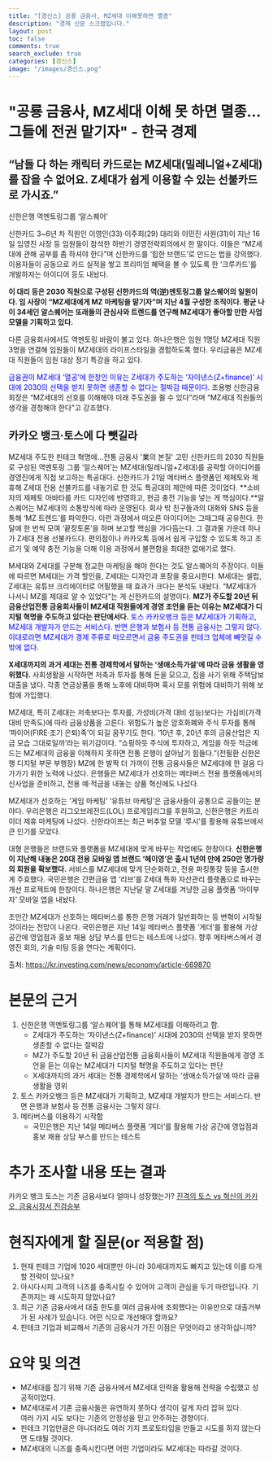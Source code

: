 ```yaml
---
title: "[경신스] 공룡 금융사, MZ세대 이해못하면 멸종"
description: "경제 신문 스크랩입니다."
layout: post
toc: false
comments: true
search_exclude: true
categories: [경신스]
image: "/images/경신스.png"
---
```


# "공룡 금융사, MZ세대 이해 못 하면 멸종…그들에 전권 맡기자" - 한국 경제

## “남들 다 하는 캐릭터 카드로는 MZ세대(밀레니얼+Z세대)를 잡을 수 없어요. Z세대가 쉽게 이용할 수 있는 선불카드로 가시죠.”

신한은행 역멘토링그룹 ‘알스퀘어’

신한카드 3~6년 차 직원인 이영인(33)·이주희(29) 대리와 이민진 사원(31)이 지난 16일 임영진 사장 등 임원들이 참석한 하반기 경영전략회의에서 한 말이다. 이들은 “MZ세대에 관해 공부를 좀 하셔야 한다”며 신한카드를 ‘힙한 브랜드’로 만드는 법을 강의했다. 이용자들이 공동으로 카드 실적을 쌓고 프리미엄 혜택을 볼 수 있도록 한 ‘크루카드’를 개발하자는 아이디어 등도 내놨다.

**이 대리 등은 2030 직원으로 구성된 신한카드의 역(逆)멘토링그룹 알스퀘어의 일원이다. 임 사장이 “MZ세대에게 MZ 마케팅을 맡기자”며 지난 4월 구성한 조직이다. 평균 나이 34세인 알스퀘어는 또래들의 관심사와 트렌드를 연구해 MZ세대가 좋아할 만한 사업 모델을 기획하고 있다.**

다른 금융회사에서도 역멘토링 바람이 불고 있다. 하나은행은 임원 1명당 MZ세대 직원 3명을 연결해 임원들이 MZ세대의 라이프스타일을 경험하도록 했다. 우리금융은 MZ세대 직원들이 임원 대상 정기 특강을 하고 있다.

<span style="color: blue;">
금융권이 MZ세대 ‘열공’에 한창인 이유는 Z세대가 주도하는 ‘자이낸스(Z+finance)’ 시대에 2030의 선택을 받지 못하면 생존할 수 없다는 절박감 때문이다.</span>
조용병 신한금융 회장은 “MZ세대의 선호를 이해해야 미래 주도권을 쥘 수 있다”라며 “MZ세대 직원들의 생각을 경청해야 한다”고 강조했다.

## 카카오 뱅크·토스에 다 뺏길라

MZ세대 주도한 핀테크 혁명에…전통 금융사 '業의 본질' 고민 신한카드의 2030 직원들로 구성된 역멘토링 그룹 ‘알스퀘어’는 MZ세대(밀레니얼+Z세대)를 공략할 아이디어를 경영진에게 직접 보고하는 특공대다. 신한카드가 21일 메타버스 플랫폼인 제페토와 제휴해 Z세대 전용 선불카드를 내놓기로 한 것도 특공대의 제안에 따른 것이었다. **소비자의 제페토 아바타를 카드 디자인에 반영하고, 현금 충전 기능을 넣는 게 핵심이다.**알스퀘어는 MZ세대의 소통방식에 따라 운영된다. 회사 밖 친구들과의 대화와 SNS 등을 통해 ‘MZ 트렌드’를 파악한다. 이런 과정에서 떠오른 아이디어는 그때그때 공유한다. 한 달에 한 번씩 모여 ‘끝장토론’을 하며 보고할 핵심을 가다듬는다. 그 결과물 가운데 하나가 Z세대 전용 선불카드다. 편의점이나 카카오톡 등에서 쉽게 구입할 수 있도록 하고 조르기 및 예약 충전 기능을 더해 이용 과정에서 불편함을 최대한 없애기로 했다.

M세대와 Z세대를 구분해 정교한 마케팅을 해야 한다는 것도 알스퀘어의 주장이다. 이들에 따르면 M세대는 가격 할인을, Z세대는 디자인과 포장을 중요시한다. M세대는 셀럽, Z세대는 유튜브 크리에이터로 어필했을 때 효과가 크다는 분석도 내놨다. “MZ세대가 나서니 MZ를 제대로 알 수 있었다”는 게 신한카드의 설명이다. **MZ가 주도할 20년 뒤 금융산업전통 금융회사들이 MZ세대 직원들에게 경영 조언을 듣는 이유는 MZ세대가 디지털 혁명을 주도하고 있다는 판단에서다.** <span style="color: blue;">
토스 카카오뱅크 등은 MZ세대가 기획하고, MZ세대 개발자가 만드는 서비스다. 반면 은행과 보험사 등 전통 금융사는 그렇지 않다. 이대로라면 MZ세대가 경제 주류로 떠오르면서 금융 주도권을 핀테크 업체에 빼앗길 수밖에 없다.</span>

**X세대까지의 과거 세대는 전통 경제학에서 말하는 ‘생애소득가설’에 따라 금융 생활을 영위했다.** 사회생활을 시작하면 저축과 투자를 통해 돈을 모으고, 집을 사기 위해 주택담보대출을 냈다. 각종 연금상품을 통해 노후에 대비하며 혹시 모를 위험에 대비하기 위해 보험에 가입했다.

MZ세대, 특히 Z세대는 저축보다는 투자를, 가성비(가격 대비 성능)보다는 가심비(가격 대비 만족도)에 따라 금융상품을 고른다. 위험도가 높은 암호화폐와 주식 투자를 통해 ‘파이어(FIRE·조기 은퇴)족’이 되길 꿈꾸기도 한다. ‘10년 후, 20년 후의 금융산업은 지금 모습 그대로일까’라는 위기감이다. “쇼핑하듯 주식에 투자하고, 게임을 하듯 적금에 드는 MZ세대의 금융을 이해하지 못하면 전통 은행이 살아남기 힘들다.”(전필환 신한은행 디지털 부문 부행장) MZ에 한 발짝 더 가까이 전통 금융사들은 MZ세대에 한 걸음 다가가기 위한 노력에 나섰다. 은행들은 MZ세대가 선호하는 메타버스 전용 플랫폼에서의 신사업을 준비하고, 전용 예·적금을 내놓는 상품 혁신에도 나섰다.

MZ세대가 선호하는 ‘게임 마케팅’ ‘유튜브 마케팅’은 금융사들이 공통으로 공들이는 분야다. 우리은행은 리그오브레전드(LOL) 프로게임리그를 후원하고, 신한은행은 카트라이더 제휴 마케팅에 나섰다. 신한라이프는 최근 버추얼 모델 ‘루시’를 활용해 유튜브에서 큰 인기를 모았다.

대형 은행들은 브랜드와 플랫폼을 MZ세대에 맞게 바꾸는 작업에도 한창이다. **신한은행이 지난해 내놓은 20대 전용 모바일 앱 브랜드 ‘헤이영’은 출시 1년여 만에 250만 명가량의 회원을 확보했다.** 서비스를 MZ세대에 맞게 단순화하고, 전용 파킹통장 등을 출시한 게 주효했다. 국민은행은 간편금융 앱 ‘리브’를 Z세대 특화 자산관리 플랫폼으로 바꾸는 개선 프로젝트에 한창이다. 하나은행은 지난달 말 Z세대를 겨냥한 금융 플랫폼 ‘아이부자’ 모바일 앱을 내놨다.

조만간 MZ세대가 선호하는 메타버스를 통한 은행 거래가 일반화하는 등 변혁이 시작될 것이라는 전망이 나온다. 국민은행은 지난 14일 메타버스 플랫폼 ‘게더’를 활용해 가상 공간에 영업점과 홍보 채용 상담 부스를 만드는 테스트에 나섰다. 향후 메타버스에서 경영진 회의, 기술 미팅 등을 연다는 계획이다.

출처: <https://kr.investing.com/news/economy/article-669870>

# 본문의 근거

1. 신한은행 역멘토링그룹 ‘알스퀘어’를 통해 MZ세대를 이해하려고 함.
   - Z세대가 주도하는 ‘자이낸스(Z+finance)’ 시대에 2030의 선택을 받지 못하면 생존할 수 없다는 절박감
   - MZ가 주도할 20년 뒤 금융산업전통 금융회사들이 MZ세대 직원들에게 경영 조언을 듣는 이유는 MZ세대가 디지털 혁명을 주도하고 있다는 판단
   - X세대까지의 과거 세대는 전통 경제학에서 말하는 ‘생애소득가설’에 따라 금융 생활을 영위
2. 토스 카카오뱅크 등은 MZ세대가 기획하고, MZ세대 개발자가 만드는 서비스다. 반면 은행과 보험사 등 전통 금융사는 그렇지 않다.
3. 메타버스를 이용하기 시작함
   - 국민은행은 지난 14일 메타버스 플랫폼 ‘게더’를 활용해 가상 공간에 영업점과 홍보 채용 상담 부스를 만드는 테스트

# 추가 조사할 내용 또는 결과

카카오 뱅크 토스는 기존 금융사보다 얼마나 성장했는가?
[진격의 토스 vs 혁신의 카카오, 금융시장서 진검승부](http://it.chosun.com/site/data/html_dir/2021/06/11/2021061102119.html)

# 현직자에게 할 질문(or 적용할 점)

1. 현재 핀테크 기업에 1020 세대뿐만 아니라 30세대까지도 빠지고 있는데 이를 타개할 전략이 있나요?
2. 아시다시피 고객의 니즈를 충족시킬 수 있어야 고객이 관심을 두기 마련입니다. 기존까지는 왜 시도하지 않았나요?
3. 최근 기존 금융사에서 대출 한도를 여러 금융사에 조회했다는 이유만으로 대출거부가 된 사례가 있습니다. 어떤 식으로 개선해야 할까요?
4. 핀테크 기업과 비교해서 기존의 금융사가 가진 이점은 무엇이라고 생각하십니까?

# 요약 및 의견

- MZ세대를 잡기 위해 기존 금융사에서 MZ세대 인력을 활용해 전략을 수립했고 성공적이었다.
- MZ세대로서 기존 금융사들은 유연하지 못하다 생각이 깊게 자리 잡혀 있다.  
  여러 가지 시도 보다는 기존의 안정성을 믿고 안주하는 경향이다.
- 핀테크 기업만큼은 아니더라도 여러 가지 프로토타입을 만들고 시도를 하지 않는다면 도태될 것이다.
- MZ세대의 니즈를 충족시킨다면 어떤 기업이라도 MZ세대는 따라갈 것이다.
